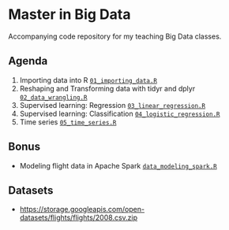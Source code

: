 # Master in Big Data

Accompanying code repository for my teaching Big Data classes.

## Agenda

1. Importing data into R [`01_importing_data.R`](01_importing_data.R)
2. Reshaping and Transforming data with tidyr and dplyr [`02_data_wrangling.R`](02_data_wrangling.R)
3. Supervised learning: Regression [`03_linear_regression.R`](03_linear_regression.R)
4. Supervised learning: Classification [`04_logistic_regression.R`](04_logistic_regression.R)
5. Time series [`05_time_series.R`](05_time_series.R)

## Bonus
* Modeling flight data in Apache Spark [`data_modeling_spark.R`](data_modeling_spark.R) 

## Datasets
* https://storage.googleapis.com/open-datasets/flights/flights/2008.csv.zip